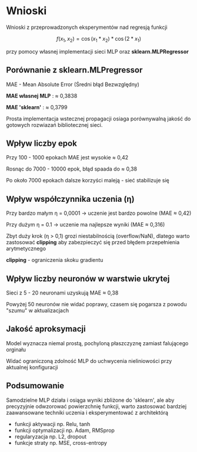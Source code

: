 # Wnioski

Wnioski z przeprowadzonych eksperymentów nad regresją funkcji

$$
f(x_1,x_2)=\cos(x_1*x_2)*\cos(2*x_1)
$$ 

przy pomocy własnej implementacji sieci MLP oraz **sklearn.MLPRegressor**


## Porównanie z sklearn.MLPregressor
MAE - Mean Absolute Error (Średni błąd Bezwzględny)

**MAE własnej MLP**  : &asymp; 0,3838

**MAE 'sklearn'** : &asymp; 0,3799

Prosta implementacja wstecznej propagacji  osiaga porównywalną jakość do gotowych rozwiazań bibliotecznej sieci.


## Wpływ liczby epok
Przy 100 - 1000 epokach MAE jest wysokie &asymp; 0,42

Rosnąc do  7000 - 10000 epok, błąd spaada do  &asymp; 0,38

Po około 7000 epokach dalsze korzyści maleją  - sieć stabilizuje się


## Wpływ współczynnika uczenia (&eta;)
Przy bardzo małym &eta; = 0,0001 -> uczenie jest bardzo powolne (MAE &asymp; 0,42)

Przy dużym &eta; = 0.1 -> uczenie ma najlepsze wyniki (MAE &asymp; 0,316)

Zbyt duży krok (&eta; > 0,1) grozi niestabilnością  (overflow/NaN), dlatego warto zastosować **clipping** aby zabezpieczyć się przed błędem przepełnienia arytmetycznego

**clipping** - ograniczenia skoku gradientu


## Wpływ liczby neuronów w warstwie ukrytej
Sieci z 5 - 20 neuronami uzyskują MAE &asymp; 0,38

Powyżej 50 neuronów nie widać poprawy, czasem się pogarsza z powodu "szumu" w aktualizacjach


## Jakość aproksymacji
Model wyznacza niemal prostą, pochyloną płaszczyznę zamiast falującego orginału

Widać ograniczoną zdolność MLP do uchwycenia nieliniowości przy aktualnej konfiguracji



## Podsumowanie
Samodzielne MLP działa i osiąga wyniki zbliżone do 'sklearn', ale aby precyzyjnie odwzorować powierzchnię funkcji, warto zastosować bardziej zaawansowane techniki uczenia i eksperymentować z architektórą
- funkcji aktywacji np. Relu, tanh
- funkcji optymalizacji np. Adam, RMSprop
- regularyzacja np. L2, dropout
- funkcje straty np. MSE, cross-entropy